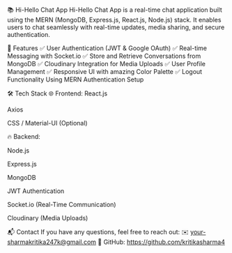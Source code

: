📚 Hi-Hello Chat App
Hi-Hello Chat App is a real-time chat application built using the MERN (MongoDB, Express.js, React.js, Node.js) stack. It enables users to chat seamlessly with real-time updates, media sharing, and secure authentication.

🚀 Features
✅ User Authentication (JWT & Google OAuth)
✅ Real-time Messaging with Socket.io
✅ Store and Retrieve Conversations from MongoDB
✅ Cloudinary Integration for Media Uploads
✅ User Profile Management
✅ Responsive UI with amazing Color Palette
✅ Logout Functionality Using MERN Authentication Setup


🛠️ Tech Stack
🌐 Frontend:
React.js

Axios

CSS / Material-UI (Optional)

🔥 Backend:

Node.js

Express.js

MongoDB

JWT Authentication

Socket.io (Real-Time Communication)

Cloudinary (Media Uploads)





📬 Contact
If you have any questions, feel free to reach out:
✉️ your-sharmakritika247k@gmail.com
🔗 GitHub: https://github.com/kritikasharma4

